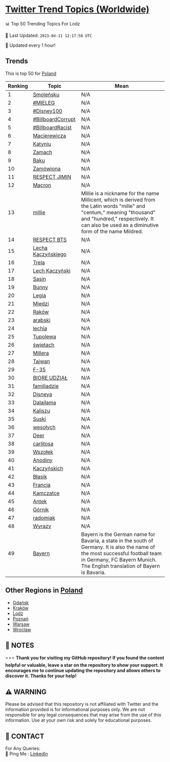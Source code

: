 [Twitter Trend Topics (Worldwide)](https://github.com/ErcinDedeoglu/Twitter-Trend-Topics)
==========


📊 Top 50 Trending Topics For Lodz

📆 Last Updated: `2023-04-11 12:17:58 UTC`

🔧 Updated every 1 hour!


## Trends

This is top 50 for [Poland](</Poland>)

| Ranking | Topic | Mean |
| ------- | ------------ | ------------ |
| 1 | [Smoleńsku](http://twitter.com/search?q=Smole%c5%84sku) | N/A |
| 2 | [#MIELEG](http://twitter.com/search?q=%23MIELEG) | N/A |
| 3 | [#Disney100](http://twitter.com/search?q=%23Disney100) | N/A |
| 4 | [#BillboardCorrupt](http://twitter.com/search?q=%23BillboardCorrupt) | N/A |
| 5 | [#BillboardRacist](http://twitter.com/search?q=%23BillboardRacist) | N/A |
| 6 | [Macierewicza](http://twitter.com/search?q=Macierewicza) | N/A |
| 7 | [Katyniu](http://twitter.com/search?q=Katyniu) | N/A |
| 8 | [Zamach](http://twitter.com/search?q=Zamach) | N/A |
| 9 | [Baku](http://twitter.com/search?q=Baku) | N/A |
| 10 | [Zamówiona](http://twitter.com/search?q=Zam%c3%b3wiona) | N/A |
| 11 | [RESPECT JIMIN](http://twitter.com/search?q=RESPECT+JIMIN) | N/A |
| 12 | [Macron](http://twitter.com/search?q=Macron) | N/A |
| 13 | [millie](http://twitter.com/search?q=millie) | Millie is a nickname for the name Millicent, which is derived from the Latin words "mille" and "centum," meaning "thousand" and "hundred," respectively. It can also be used as a diminutive form of the name Mildred. |
| 14 | [RESPECT BTS](http://twitter.com/search?q=RESPECT+BTS) | N/A |
| 15 | [Lecha Kaczyńskiego](http://twitter.com/search?q=Lecha+Kaczy%c5%84skiego) | N/A |
| 16 | [Trela](http://twitter.com/search?q=Trela) | N/A |
| 17 | [Lech Kaczyński](http://twitter.com/search?q=Lech+Kaczy%c5%84ski) | N/A |
| 18 | [Sasin](http://twitter.com/search?q=Sasin) | N/A |
| 19 | [Bunny](http://twitter.com/search?q=Bunny) | N/A |
| 20 | [Legia](http://twitter.com/search?q=Legia) | N/A |
| 21 | [Miedzi](http://twitter.com/search?q=Miedzi) | N/A |
| 22 | [Raków](http://twitter.com/search?q=Rak%c3%b3w) | N/A |
| 23 | [arabski](http://twitter.com/search?q=arabski) | N/A |
| 24 | [lechia](http://twitter.com/search?q=lechia) | N/A |
| 25 | [Tupolewa](http://twitter.com/search?q=Tupolewa) | N/A |
| 26 | [świętach](http://twitter.com/search?q=%c5%9bwi%c4%99tach) | N/A |
| 27 | [Millera](http://twitter.com/search?q=Millera) | N/A |
| 28 | [Tajwan](http://twitter.com/search?q=Tajwan) | N/A |
| 29 | [F-35](http://twitter.com/search?q=F-35) | N/A |
| 30 | [BIORĘ UDZIAŁ](http://twitter.com/search?q=BIOR%c4%98+UDZIA%c5%81) | N/A |
| 31 | [familiadzie](http://twitter.com/search?q=familiadzie) | N/A |
| 32 | [Disneya](http://twitter.com/search?q=Disneya) | N/A |
| 33 | [Dalajlama](http://twitter.com/search?q=Dalajlama) | N/A |
| 34 | [Kaliszu](http://twitter.com/search?q=Kaliszu) | N/A |
| 35 | [Suski](http://twitter.com/search?q=Suski) | N/A |
| 36 | [wesołych](http://twitter.com/search?q=weso%c5%82ych) | N/A |
| 37 | [Deer](http://twitter.com/search?q=Deer) | N/A |
| 38 | [carlitosa](http://twitter.com/search?q=carlitosa) | N/A |
| 39 | [Wszołek](http://twitter.com/search?q=Wszo%c5%82ek) | N/A |
| 40 | [Anodiny](http://twitter.com/search?q=Anodiny) | N/A |
| 41 | [Kaczyńskich](http://twitter.com/search?q=Kaczy%c5%84skich) | N/A |
| 42 | [Błasik](http://twitter.com/search?q=B%c5%82asik) | N/A |
| 43 | [Francja](http://twitter.com/search?q=Francja) | N/A |
| 44 | [Kamczatce](http://twitter.com/search?q=Kamczatce) | N/A |
| 45 | [Antek](http://twitter.com/search?q=Antek) | N/A |
| 46 | [Górnik](http://twitter.com/search?q=G%c3%b3rnik) | N/A |
| 47 | [radomiak](http://twitter.com/search?q=radomiak) | N/A |
| 48 | [Wyrazy](http://twitter.com/search?q=Wyrazy) | N/A |
| 49 | [Bayern](http://twitter.com/search?q=Bayern) | Bayern is the German name for Bavaria, a state in the south of Germany. It is also the name of the most successful football team in Germany, FC Bayern Munich. The English translation of Bayern is Bavaria. |



## Other Regions in [Poland](</Poland>)

* [Gdańsk](</Poland/Gdańsk.md>)
* [Kraków](</Poland/Kraków.md>)
* [Lodz](</Poland/Lodz.md>)
* [Poznań](</Poland/Poznań.md>)
* [Warsaw](</Poland/Warsaw.md>)
* [Wroclaw](</Poland/Wroclaw.md>)



## 📝 NOTES

⭐⭐⭐ **Thank you for visiting my GitHub repository! If you found the content helpful or valuable, leave a star on the repository to show your support. It encourages me to continue updating the repository and allows others to discover it. Thanks for your help!**


## ⚠️ WARNING

Please be advised that this repository is not affiliated with Twitter and the information provided is for informational purposes only. We are not responsible for any legal consequences that may arise from the use of this information. Use at your own risk and solely for educational purposes.


## 📨 CONTACT

 For Any Queries:  
            🏓 Ping Me : [LinkedIn](https://www.linkedin.com/in/ercindedeoglu/)
